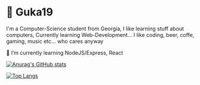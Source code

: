 # 🐉 Guka19

I'm a Computer-Science student from Georgia, I like learning stuff about computers, Currently learning Web-Development... I like coding, beer, coffe, gaming,
music etc... who cares anyway

🌱 I’m currently learning NodeJS/Express, React

[![Anurag's GitHub stats](https://github-readme-stats.vercel.app/api?username=guka19)](https://github.com/guka19/github-readme-stats)

[![Top Langs](https://github-readme-stats.vercel.app/api/top-langs/?username=guka19)](https://github.com/guka19/github-readme-stats)

<!--
**guka19/guka19** is a ✨ _special_ ✨ repository because its `README.md` (this file) appears on your GitHub profile.

Here are some ideas to get you started:

- 🔭 I’m currently working on ...
- 🌱 I’m currently learning ...
- 👯 I’m looking to collaborate on ...
- 🤔 I’m looking for help with ...
- 💬 Ask me about ...
- 📫 How to reach me: ...
- 😄 Pronouns: ...
- ⚡ Fun fact: ...
-->
